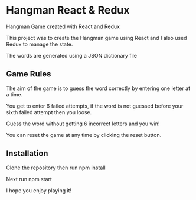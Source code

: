 # Hangman React & Redux
Hangman Game created with React and Redux

This project was to create the Hangman game using React and I also used Redux to manage the state.

The words are generated using a JSON dictionary file



## Game Rules

The aim of the game is to guess the word correctly by entering one letter at a time.

You get to enter 6 failed attempts, if the word is not guessed before your sixth failed attempt then you loose.

Guess the word without getting 6 incorrect letters and you win!

You can reset the game at any time by clicking the reset button.



## Installation

Clone the repository then run npm install

Next run npm start

I hope you enjoy playing it!
